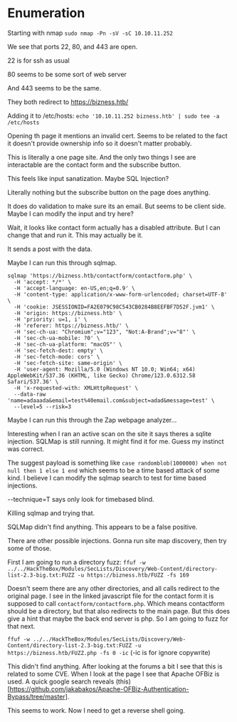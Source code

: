 # Enumeration

Starting with nmap
`sudo nmap -Pn -sV -sC 10.10.11.252`

We see that ports 22, 80, and 443 are open.

22 is for ssh as usual

80 seems to be some sort of web server

And 443 seems to be the same.

They both redirect to https://bizness.htb/

Adding it to /etc/hosts:
`echo '10.10.11.252 bizness.htb' | sudo tee -a /etc/hosts`

Opening th page it mentions an invalid cert.
Seems to be related to the fact it doesn't provide ownership info so it doesn't matter probably.

This is literally a one page site. And the only two things I see are interactable are the contact form and the subscribe button. 

This feels like input sanatization. Maybe SQL Injection?

Literally nothing but the subscribe button on the page does anything. 

It does do validation to make sure its an email. But seems to be client side. Maybe I can modify the input and try here?

Wait, it looks like contact form actually has a disabled attribute. But I can change that and run it. This may actually be it.

It sends a post with the data.

Maybe I can run this through sqlmap.

```
sqlmap 'https://bizness.htb/contactform/contactform.php' \
  -H 'accept: */*' \
  -H 'accept-language: en-US,en;q=0.9' \
  -H 'content-type: application/x-www-form-urlencoded; charset=UTF-8' \
  -H 'cookie: JSESSIONID=FA2E079C98C543CB0284B8EEFBF7D52F.jvm1' \
  -H 'origin: https://bizness.htb' \
  -H 'priority: u=1, i' \
  -H 'referer: https://bizness.htb/' \
  -H 'sec-ch-ua: "Chromium";v="123", "Not:A-Brand";v="8"' \
  -H 'sec-ch-ua-mobile: ?0' \
  -H 'sec-ch-ua-platform: "macOS"' \
  -H 'sec-fetch-dest: empty' \
  -H 'sec-fetch-mode: cors' \
  -H 'sec-fetch-site: same-origin' \
  -H 'user-agent: Mozilla/5.0 (Windows NT 10.0; Win64; x64) AppleWebKit/537.36 (KHTML, like Gecko) Chrome/123.0.6312.58 Safari/537.36' \
  -H 'x-requested-with: XMLHttpRequest' \
  --data-raw 'name=adaaada&email=test%40email.com&subject=adad&message=test' \
  --level=5 --risk=3
```

Maybe I can run this through the Zap webpage analyzer...

Interesting when I ran an active scan on the site it says theres a sqlite injection. SQLMap is still running. It might find it for me. Guess my instinct was correct.

The suggest payload is something like `case randomblob(1000000) when not null then 1 else 1 end` which seems to be a time based attack of some kind. I believe I can modify the sqlmap search to test for time based injections.

--technique=T says only look for timebased blind.

Killing sqlmap and trying that. 

SQLMap didn't find anything. This appears to be a false positive. 

There are other possible injections. Gonna run site map discovery, then try some of those.

First I am going to run a directory fuzz:
`ffuf -w ../../HackTheBox/Modules/SecLists/Discovery/Web-Content/directory-list-2.3-big.txt:FUZZ -u https://bizness.htb/FUZZ -fs 169`

Doesn't seem there are any other directories, and all calls redirect to the original page. I see in the linked javascript file for the contact form it is supposed to call `contactform/contactform.php`. Which means contactform should be a directory, but that also redirects to the main page. But this does give a hint that maybe the back end server is php. So I am going to fuzz for that next.

`ffuf -w ../../HackTheBox/Modules/SecLists/Discovery/Web-Content/directory-list-2.3-big.txt:FUZZ -u https://bizness.htb/FUZZ.php -fs 0 -ic` (-ic is for ignore copywrite)

This didn't find anything. After looking at the forums a bit I see that this is related to some CVE. When I look at the page I see that Apache OFBiz is used. A quick google search reveals (this)[https://github.com/jakabakos/Apache-OFBiz-Authentication-Bypass/tree/master]. 

This seems to work. Now I need to get a reverse shell going.
